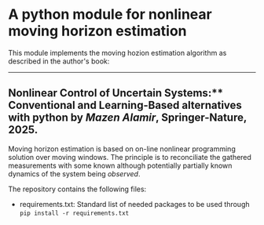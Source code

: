 # A python module for nonlinear moving horizon estimation

This module implements the moving hozion estimation algorithm as described in the author's book:

---
Nonlinear Control of Uncertain Systems:** Conventional and Learning-Based alternatives with python by *Mazen Alamir*, Springer-Nature, 2025.
---

Moving horizon estimation is based on on-line nonlinear programming solution over moving windows. The principle is to reconciliate the gathered measurements with some known although potentially partially known dynamics of the system being *observed*.

The repository contains the following files: 

- requirements.txt: Standard list of needed packages to be used through `pip install -r requirements.txt` 

